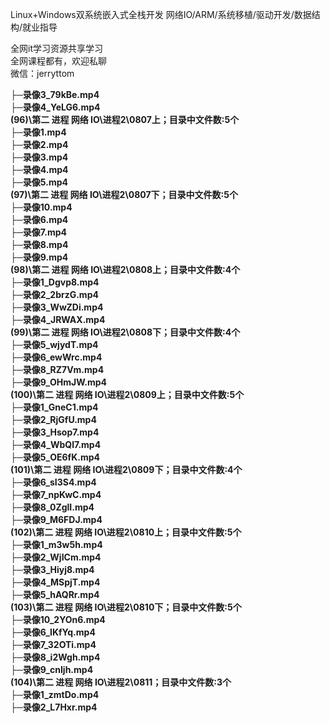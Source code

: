 Linux+Windows双系统嵌入式全栈开发 网络IO/ARM/系统移植/驱动开发/数据结构/就业指导

全网it学习资源共享学习<br>全网课程都有，欢迎私聊<br>微信：jerryttom<br>

<strong>├─录像3_79kBe.mp4</strong><br> <strong>├─录像4_YeLG6.mp4</strong><br> <strong>(96)\第二 进程 网络 IO\进程2\0807上；目录中文件数:5个</strong><br> <strong>├─录像1.mp4</strong><br> <strong>├─录像2.mp4</strong><br> <strong>├─录像3.mp4</strong><br> <strong>├─录像4.mp4</strong><br> <strong>├─录像5.mp4</strong><br> <strong>(97)\第二 进程 网络 IO\进程2\0807下；目录中文件数:5个</strong><br> <strong>├─录像10.mp4</strong><br> <strong>├─录像6.mp4</strong><br> <strong>├─录像7.mp4</strong><br> <strong>├─录像8.mp4</strong><br> <strong>├─录像9.mp4</strong><br> <strong>(98)\第二 进程 网络 IO\进程2\0808上；目录中文件数:4个</strong><br> <strong>├─录像1_Dgvp8.mp4</strong><br> <strong>├─录像2_2brzG.mp4</strong><br> <strong>├─录像3_WwZDi.mp4</strong><br> <strong>├─录像4_JRWAX.mp4</strong><br> <strong>(99)\第二 进程 网络 IO\进程2\0808下；目录中文件数:4个</strong><br> <strong>├─录像5_wjydT.mp4</strong><br> <strong>├─录像6_ewWrc.mp4</strong><br> <strong>├─录像8_RZ7Vm.mp4</strong><br> <strong>├─录像9_OHmJW.mp4</strong><br> <strong>(100)\第二 进程 网络 IO\进程2\0809上；目录中文件数:5个</strong><br> <strong>├─录像1_GneC1.mp4</strong><br> <strong>├─录像2_RjGfU.mp4</strong><br> <strong>├─录像3_Hsop7.mp4</strong><br> <strong>├─录像4_WbQl7.mp4</strong><br> <strong>├─录像5_OE6fK.mp4</strong><br> <strong>(101)\第二 进程 网络 IO\进程2\0809下；目录中文件数:4个</strong><br> <strong>├─录像6_sI3S4.mp4</strong><br> <strong>├─录像7_npKwC.mp4</strong><br> <strong>├─录像8_0ZglI.mp4</strong><br> <strong>├─录像9_M6FDJ.mp4</strong><br> <strong>(102)\第二 进程 网络 IO\进程2\0810上；目录中文件数:5个</strong><br> <strong>├─录像1_m3w5h.mp4</strong><br> <strong>├─录像2_WjICm.mp4</strong><br> <strong>├─录像3_Hiyj8.mp4</strong><br> <strong>├─录像4_MSpjT.mp4</strong><br> <strong>├─录像5_hAQRr.mp4</strong><br> <strong>(103)\第二 进程 网络 IO\进程2\0810下；目录中文件数:5个</strong><br> <strong>├─录像10_2YOn6.mp4</strong><br> <strong>├─录像6_IKfYq.mp4</strong><br> <strong>├─录像7_32OTi.mp4</strong><br> <strong>├─录像8_i2Wgh.mp4</strong><br> <strong>├─录像9_cnIjh.mp4</strong><br> <strong>(104)\第二 进程 网络 IO\进程2\0811；目录中文件数:3个</strong><br> <strong>├─录像1_zmtDo.mp4</strong><br> <strong>├─录像2_L7Hxr.mp4</strong>